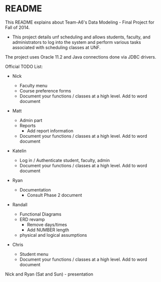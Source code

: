# README #

This README explains about Team-A6's Data Modeling - Final Project for Fall of 2014. 

* This project details unf scheduling and allows students, faculty, and administrators to log into the system and perform various tasks associated with scheduling classes at UNF.

The project uses Oracle 11.2 and Java connections done via JDBC drivers.


Official TODO List:

- Nick
    - Faculty menu
    - Course preference forms
    - Document your functions / classes at a high level. Add to word document

- Matt
    - Admin part
    - Reports
        - Add report information
    - Document your functions / classes at a high level. Add to word document

- Katelin
    - Log in / Authenticate student, faculty, admin
    - Document your functions / classes at a high level. Add to word document

- Ryan
     - Documentation
          - Consult Phase 2 document

- Randall
    - Functional Diagrams
    - ERD revamp
        - Remove days/times
        - Add NUMBER length
    - physical and logical assumptions
       
- Chris
    - Student menu
    - Document your functions / classes at a high level. Add to word document

Nick and Ryan (Sat and Sun)
    - presentation